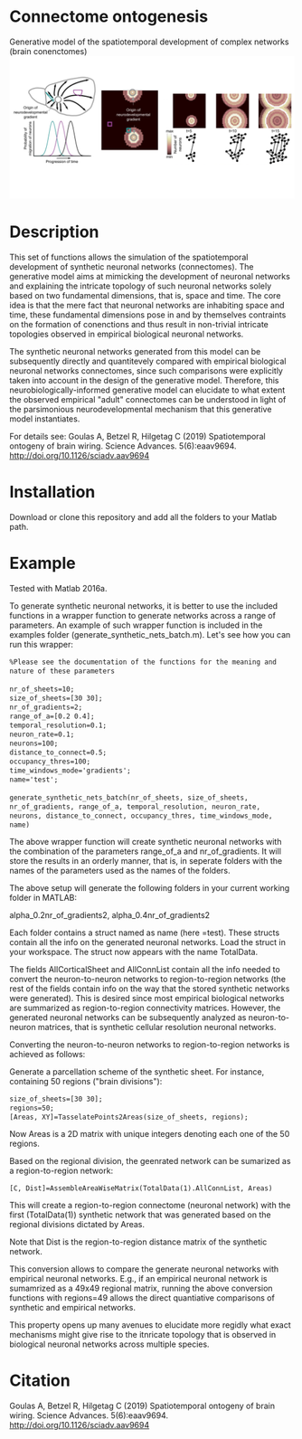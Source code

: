 # Connectome ontogenesis
Generative model of the spatiotemporal development of complex networks (brain conenctomes)
![generative_model_neuronal_nets](generative_model_neuronal_nets.png)

# Description

This set of functions allows the simulation of the spatiotemporal development of synthetic neuronal networks (connectomes). The generative model aims at mimicking the development of neuronal networks and explaining the intricate topology of such neuronal networks solely based on two fundamental dimensions, that is, space and time. The core idea is that the mere fact that neuronal networks are inhabiting space and time, these fundamental dimensions pose in and by themselves contraints on the formation of conenctions and thus result in non-trivial intricate topologies observed in empirical biological neuronal networks. 

The synthetic neuronal networks generated from this model can be subsequently directly and quantitevely compared with empirical biological neuronal networks connectomes, since such comparisons were explicitly taken into account in the design of the generative model. Therefore, this neurobiologically-informed generative model can elucidate to what extent the observed empirical "adult" connectomes can be understood in light of the parsimonious neurodevelopmental mechanism that this generative model instantiates.

For details see:
Goulas A, Betzel R, Hilgetag C (2019) Spatiotemporal ontogeny of brain wiring. Science Advances. 5(6):eaav9694. http://doi.org/10.1126/sciadv.aav9694

# Installation

Download or clone this repository and add all the folders to your Matlab path.

# Example

Tested with Matlab 2016a.

To generate synthetic neuronal networks, it is better to use the included functions in a wrapper function to generate networks across a range of parameters. An example of such wrapper function is included in the examples folder (generate_synthetic_nets_batch.m). Let's see how you can run this wrapper:

```
%Please see the documentation of the functions for the meaning and nature of these parameters

nr_of_sheets=10;
size_of_sheets=[30 30];
nr_of_gradients=2;
range_of_a=[0.2 0.4];    
temporal_resolution=0.1; 
neuron_rate=0.1;
neurons=100;
distance_to_connect=0.5;
occupancy_thres=100;
time_windows_mode='gradients';
name='test';

generate_synthetic_nets_batch(nr_of_sheets, size_of_sheets, nr_of_gradients, range_of_a, temporal_resolution, neuron_rate, neurons, distance_to_connect, occupancy_thres, time_windows_mode, name)
```

The above wrapper function will create synthetic neuronal networks with the combination of the parameters range_of_a and nr_of_gradients. It will store the results in an orderly manner, that is, in seperate folders with the names of the parameters used as the names of the folders. 

The above setup will generate the following folders in your current working folder in MATLAB: 

alpha_0.2nr_of_gradients2, alpha_0.4nr_of_gradients2

Each folder contains a struct named as name (here =test). These structs contain all the info on the generated neuronal networks. Load the struct in your workspace. The struct now appears with the name TotalData.

The fields AllCorticalSheet and AllConnList contain all the info needed to convert the neuron-to-neuron networks to region-to-region networks (the rest of the fields contain info on the way that the stored synthetic networks were generated). This is desired since most empirical biological networks are summarized as region-to-region connectivity matrices. However, the generated neuronal networks can be subsequently analyzed as neuron-to-neuron matrices, that is synthetic cellular resolution neuronal networks.

Converting the neuron-to-neuron networks to region-to-region networks is achieved as follows:

Generate a parcellation scheme of the synthetic sheet. For instance, containing 50 regions ("brain divisions"):

```
size_of_sheets=[30 30];
regions=50;
[Areas, XY]=TasselatePoints2Areas(size_of_sheets, regions);
```

Now Areas is a 2D matrix with unique integers denoting each one of the 50 regions.

Based on the regional division, the geenrated network can be sumarized as a region-to-region network:

```
[C, Dist]=AssembleAreaWiseMatrix(TotalData(1).AllConnList, Areas)
```

This will create a region-to-region connectome (neuronal network) with the first (TotalData(1)) synthetic network that was generated based on the regional divisions dictated by Areas.

Note that Dist is the region-to-region distance matrix of the synthetic network.

This conversion allows to compare the generate neuronal networks with empirical neuronal networks. E.g., if an empirical neuronal network is sumamrized as a 49x49 regional matrix, running the above conversion functions with regions=49 allows the direct quantiative comparisons of synthetic and empirical networks. 

This property opens up many avenues to elucidate more regidly what exact mechanisms might give rise to the itnricate topology that is observed in biological neuronal networks across multiple species.

# Citation

Goulas A, Betzel R, Hilgetag C (2019) Spatiotemporal ontogeny of brain wiring. Science Advances. 5(6):eaav9694. http://doi.org/10.1126/sciadv.aav9694
